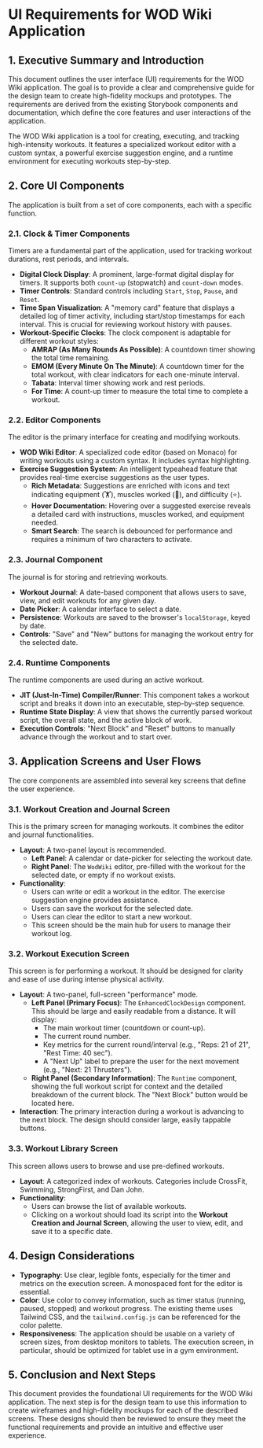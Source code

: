 # UI Requirements for WOD Wiki Application

## 1. Executive Summary and Introduction

This document outlines the user interface (UI) requirements for the WOD Wiki application. The goal is to provide a clear and comprehensive guide for the design team to create high-fidelity mockups and prototypes. The requirements are derived from the existing Storybook components and documentation, which define the core features and user interactions of the application.

The WOD Wiki application is a tool for creating, executing, and tracking high-intensity workouts. It features a specialized workout editor with a custom syntax, a powerful exercise suggestion engine, and a runtime environment for executing workouts step-by-step.

## 2. Core UI Components

The application is built from a set of core components, each with a specific function.

### 2.1. Clock & Timer Components

Timers are a fundamental part of the application, used for tracking workout durations, rest periods, and intervals.

*   **Digital Clock Display**: A prominent, large-format digital display for timers. It supports both `count-up` (stopwatch) and `count-down` modes.
*   **Timer Controls**: Standard controls including `Start`, `Stop`, `Pause`, and `Reset`.
*   **Time Span Visualization**: A "memory card" feature that displays a detailed log of timer activity, including start/stop timestamps for each interval. This is crucial for reviewing workout history with pauses.
*   **Workout-Specific Clocks**: The clock component is adaptable for different workout styles:
    *   **AMRAP (As Many Rounds As Possible)**: A countdown timer showing the total time remaining.
    *   **EMOM (Every Minute On The Minute)**: A countdown timer for the total workout, with clear indicators for each one-minute interval.
    *   **Tabata**: Interval timer showing work and rest periods.
    *   **For Time**: A count-up timer to measure the total time to complete a workout.

### 2.2. Editor Components

The editor is the primary interface for creating and modifying workouts.

*   **WOD Wiki Editor**: A specialized code editor (based on Monaco) for writing workouts using a custom syntax. It includes syntax highlighting.
*   **Exercise Suggestion System**: An intelligent typeahead feature that provides real-time exercise suggestions as the user types.
    *   **Rich Metadata**: Suggestions are enriched with icons and text indicating equipment (🏋️), muscles worked (💪), and difficulty (⭐).
    *   **Hover Documentation**: Hovering over a suggested exercise reveals a detailed card with instructions, muscles worked, and equipment needed.
    *   **Smart Search**: The search is debounced for performance and requires a minimum of two characters to activate.

### 2.3. Journal Component

The journal is for storing and retrieving workouts.

*   **Workout Journal**: A date-based component that allows users to save, view, and edit workouts for any given day.
*   **Date Picker**: A calendar interface to select a date.
*   **Persistence**: Workouts are saved to the browser's `localStorage`, keyed by date.
*   **Controls**: "Save" and "New" buttons for managing the workout entry for the selected date.

### 2.4. Runtime Components

The runtime components are used during an active workout.

*   **JIT (Just-In-Time) Compiler/Runner**: This component takes a workout script and breaks it down into an executable, step-by-step sequence.
*   **Runtime State Display**: A view that shows the currently parsed workout script, the overall state, and the active block of work.
*   **Execution Controls**: "Next Block" and "Reset" buttons to manually advance through the workout and to start over.

## 3. Application Screens and User Flows

The core components are assembled into several key screens that define the user experience.

### 3.1. Workout Creation and Journal Screen

This is the primary screen for managing workouts. It combines the editor and journal functionalities.

*   **Layout**: A two-panel layout is recommended.
    *   **Left Panel**: A calendar or date-picker for selecting the workout date.
    *   **Right Panel**: The `WodWiki` editor, pre-filled with the workout for the selected date, or empty if no workout exists.
*   **Functionality**:
    *   Users can write or edit a workout in the editor. The exercise suggestion engine provides assistance.
    *   Users can save the workout for the selected date.
    *   Users can clear the editor to start a new workout.
    *   This screen should be the main hub for users to manage their workout log.

### 3.2. Workout Execution Screen

This screen is for performing a workout. It should be designed for clarity and ease of use during intense physical activity.

*   **Layout**: A two-panel, full-screen "performance" mode.
    *   **Left Panel (Primary Focus)**: The `EnhancedClockDesign` component. This should be large and easily readable from a distance. It will display:
        *   The main workout timer (countdown or count-up).
        *   The current round number.
        *   Key metrics for the current round/interval (e.g., "Reps: 21 of 21", "Rest Time: 40 sec").
        *   A "Next Up" label to prepare the user for the next movement (e.g., "Next: 21 Thrusters").
    *   **Right Panel (Secondary Information)**: The `Runtime` component, showing the full workout script for context and the detailed breakdown of the current block. The "Next Block" button would be located here.
*   **Interaction**: The primary interaction during a workout is advancing to the next block. The design should consider large, easily tappable buttons.

### 3.3. Workout Library Screen

This screen allows users to browse and use pre-defined workouts.

*   **Layout**: A categorized index of workouts. Categories include CrossFit, Swimming, StrongFirst, and Dan John.
*   **Functionality**:
    *   Users can browse the list of available workouts.
    *   Clicking on a workout should load its script into the **Workout Creation and Journal Screen**, allowing the user to view, edit, and save it to a specific date.

## 4. Design Considerations

*   **Typography**: Use clear, legible fonts, especially for the timer and metrics on the execution screen. A monospaced font for the editor is essential.
*   **Color**: Use color to convey information, such as timer status (running, paused, stopped) and workout progress. The existing theme uses Tailwind CSS, and the `tailwind.config.js` can be referenced for the color palette.
*   **Responsiveness**: The application should be usable on a variety of screen sizes, from desktop monitors to tablets. The execution screen, in particular, should be optimized for tablet use in a gym environment.

## 5. Conclusion and Next Steps

This document provides the foundational UI requirements for the WOD Wiki application. The next step is for the design team to use this information to create wireframes and high-fidelity mockups for each of the described screens. These designs should then be reviewed to ensure they meet the functional requirements and provide an intuitive and effective user experience.
